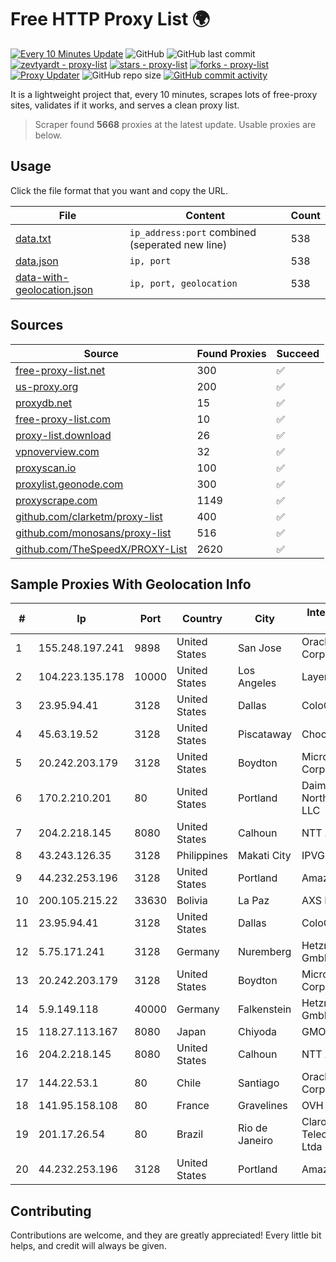 
# Free HTTP Proxy List 🌍

[![Every 10 Minutes Update](https://github.com/mertguvencli/http-proxy-list/actions/workflows/main.yml/badge.svg?branch=main)](https://github.com/mertguvencli/http-proxy-list/actions/workflows/main.yml)
![GitHub](https://img.shields.io/github/license/mertguvencli/http-proxy-list)
![GitHub last commit](https://img.shields.io/github/last-commit/mertguvencli/http-proxy-list)
[![zevtyardt - proxy-list](https://img.shields.io/static/v1?label=zevtyardt&message=proxy-list&color=blue&logo=github)](https://github.com/zevtyardt/proxy-list "Go to GitHub repo")
[![stars - proxy-list](https://img.shields.io/github/stars/zevtyardt/proxy-list?style=social)](https://github.com/zevtyardt/proxy-list)
[![forks - proxy-list](https://img.shields.io/github/forks/zevtyardt/proxy-list?style=social)](https://github.com/zevtyardt/proxy-list)
[![Proxy Updater](https://github.com/zevtyardt/proxy-list/workflows/Proxy%20Updater/badge.svg)](https://github.com/zevtyardt/proxy-list/actions?query=workflow:"Proxy+Updater")
![GitHub repo size](https://img.shields.io/github/repo-size/zevtyardt/proxy-list)
[![GitHub commit activity](https://img.shields.io/github/commit-activity/m/zevtyardt/proxy-list?logo=commits)](https://github.com/zevtyardt/proxy-list/commits/main)

It is a lightweight project that, every 10 minutes, scrapes lots of free-proxy sites, validates if it works, and serves a clean proxy list.

> Scraper found **5668** proxies at the latest update. Usable proxies are below.

## Usage

Click the file format that you want and copy the URL.

|File|Content|Count|
|----|-------|-----|
|[data.txt](https://raw.githubusercontent.com/mertguvencli/http-proxy-list/main/proxy-list/data.txt)|`ip_address:port` combined (seperated new line)|538|
|[data.json](https://raw.githubusercontent.com/mertguvencli/http-proxy-list/main/proxy-list/data.json)|`ip, port`|538|
|[data-with-geolocation.json](https://raw.githubusercontent.com/mertguvencli/http-proxy-list/main/proxy-list/data-with-geolocation.json)|`ip, port, geolocation`|538|

## Sources

|Source|Found Proxies|Succeed|
|------|-------------|-------|
|[free-proxy-list.net](https://free-proxy-list.net)|300|✅|
|[us-proxy.org](https://www.us-proxy.org)|200|✅|
|[proxydb.net](http://proxydb.net)|15|✅|
|[free-proxy-list.com](https://free-proxy-list.com/?page=&port=&type%5B%5D=http&type%5B%5D=https&up_time=0&search=Search)|10|✅|
|[proxy-list.download](https://www.proxy-list.download/HTTP)|26|✅|
|[vpnoverview.com](https://vpnoverview.com/privacy/anonymous-browsing/free-proxy-servers)|32|✅|
|[proxyscan.io](https://www.proxyscan.io)|100|✅|
|[proxylist.geonode.com](https://proxylist.geonode.com/api/proxy-list?limit=300&page=1&sort_by=lastChecked&sort_type=desc&protocols=http,https)|300|✅|
|[proxyscrape.com](https://api.proxyscrape.com/v2/?request=displayproxies&protocol=http&timeout=10000&country=all&ssl=all&anonymity=all)|1149|✅|
|[github.com/clarketm/proxy-list](https://raw.githubusercontent.com/clarketm/proxy-list/master/proxy-list-raw.txt)|400|✅|
|[github.com/monosans/proxy-list](https://raw.githubusercontent.com/monosans/proxy-list/main/proxies/http.txt)|516|✅|
|[github.com/TheSpeedX/PROXY-List](https://raw.githubusercontent.com/TheSpeedX/PROXY-List/master/http.txt)|2620|✅|


## Sample Proxies With Geolocation Info

|#|Ip|Port|Country|City|Internet Service Provider|
|-|--|----|-------|----|-------------------------|
|1|155.248.197.241|9898|United States|San Jose|Oracle Corporation|
|2|104.223.135.178|10000|United States|Los Angeles|LayerHost|
|3|23.95.94.41|3128|United States|Dallas|ColoCrossing|
|4|45.63.19.52|3128|United States|Piscataway|Choopa|
|5|20.242.203.179|3128|United States|Boydton|Microsoft Corporation|
|6|170.2.210.201|80|United States|Portland|Daimler Trucks of North America LLC|
|7|204.2.218.145|8080|United States|Calhoun|NTT America, Inc.|
|8|43.243.126.35|3128|Philippines|Makati City|IPVG|
|9|44.232.253.196|3128|United States|Portland|Amazon.com, Inc.|
|10|200.105.215.22|33630|Bolivia|La Paz|AXS Bolivia S. A.|
|11|23.95.94.41|3128|United States|Dallas|ColoCrossing|
|12|5.75.171.241|3128|Germany|Nuremberg|Hetzner Online GmbH|
|13|20.242.203.179|3128|United States|Boydton|Microsoft Corporation|
|14|5.9.149.118|40000|Germany|Falkenstein|Hetzner Online GmbH|
|15|118.27.113.167|8080|Japan|Chiyoda|GMO Internet, Inc.|
|16|204.2.218.145|8080|United States|Calhoun|NTT America, Inc.|
|17|144.22.53.1|80|Chile|Santiago|Oracle Corporation|
|18|141.95.158.108|80|France|Gravelines|OVH SAS|
|19|201.17.26.54|80|Brazil|Rio de Janeiro|Claro NXT Telecomunicacoes Ltda|
|20|44.232.253.196|3128|United States|Portland|Amazon.com, Inc.|



## Contributing

Contributions are welcome, and they are greatly appreciated! Every
little bit helps, and credit will always be given.


